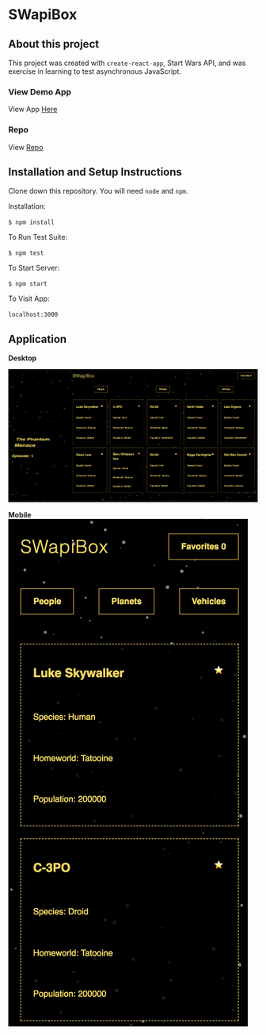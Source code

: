 # SWapiBox
## About this project
This project was created with `create-react-app`, Start Wars API, and was exercise in learning to test asynchronous JavaScript.

### View Demo App
View App [Here](https://swapibox-react.surge.sh)

### Repo
View [Repo](https://github.com/andrew-t-james/swapi-box)

## Installation and Setup Instructions

Clone down this repository. You will need `node` and `npm`.

Installation:

`$ npm install`

To Run Test Suite:

`$ npm test`

To Start Server:

`$ npm start`

To Visit App:

`localhost:3000`

## Application

**Desktop**

![desktop](./src/images/desktop.png)

**Mobile**
![mobile](./src/images/mobile.png)